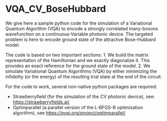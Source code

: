 # VQA_CV_BoseHubbard

We give here a sample python code for the simulation of a Variational Quantum Algorithm (VQA) to encode a strongly correlated many-bosons wavefunction on a continuous-Variable photonic device. The targeted problem is here to encode ground state of the attractive Bose-Hubbard model. 

The code is based on two important sections:
    1. We build the matrix representation of the Hamiltonian and we exactly diagonalize it.
        This provides an exact reference for the ground state of the model.
    2. We simulate Variational Quantum Algorithms (VQA) by either minimizing the infidelity
       (or the energy) of the resulting trial state at the end of the circuit.

For the code to work, several non-native python packages are required:
- Strawberryfield (for the simulation of the CV photonic device), see: https://strawberryfields.ai/ 
- Optimparallel (a parallel version of the L-BFGS-B optimization algorithm), see https://pypi.org/project/optimparallel/
